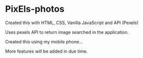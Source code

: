 # PixEls-photos

Created this with HTML, CSS, Vanilla JavaScript and API (Pexels)

Uses pexels API to return image searched in the application.

Created this using my mobile phone...

More features will be added in due time.
